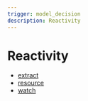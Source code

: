 ```yaml
---
trigger: model_decision
description: Reactivity
---
```


# Reactivity

- [extract](https://runed.dev/docs/utilities/extract)
- [resource](https://runed.dev/docs/utilities/resource)
- [watch](https://runed.dev/docs/utilities/watch)
